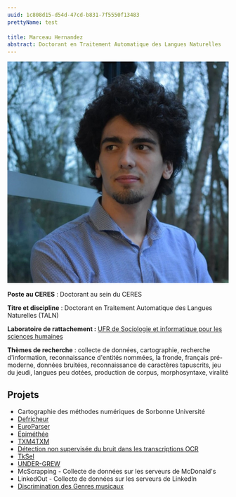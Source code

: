```yaml
---
uuid: 1c808d15-d54d-47cd-b831-7f5550f13483
prettyName: test

title: Marceau Hernandez
abstract: Doctorant en Traitement Automatique des Langues Naturelles
---
```


![](hernandez_marceau.jpg)

**Poste au CERES** : Doctorant au sein du CERES

**Titre et discipline** : Doctorant en Traitement Automatique des Langues Naturelles (TALN)

**Laboratoire de rattachement :** [UFR de Sociologie et informatique pour les sciences humaines](https://lettres.sorbonne-universite.fr/faculte-des-lettres/ufr/ufr-de-sociologie-et-informatique-pour-les-sciences-humaines)

**Thèmes de recherche** : collecte de données, cartographie, recherche d'information, reconnaissance d'entités nommées, la fronde, français pré-moderne, données bruitées, reconnaissance de caractères tapuscrits, jeu du jeudi, langues peu dotées, production de corpus, morphosyntaxe, viralité

## Projets

- Cartographie des méthodes numériques de Sorbonne Université
- [Defricheur](https://ceres.huma-num.fr/defricheur/)
- [EuroParser](https://ceres.huma-num.fr/europarser/)
- [Épiméthée](https://epimethee.marceau-h.fr/)
- [TXM4TXM](https://ceres.huma-num.fr/txm4txm/)
- [Détection non supervisée du bruit dans les transcriptions OCR](https://cdn.marceau-h.fr/memoire.pdf/)
- [TkSel](https://pypi.org/project/tksel/)
- [UNDER-GREW](https://github.com/Marceau-h/UNDER-GREW/)
- McScrapping - Collecte de données sur les serveurs de McDonald's
- LinkedOut - Collecte de données sur les serveurs de LinkedIn
- [Discrimination des Genres musicaux](https://github.com/Marceau-h/diconeo)

